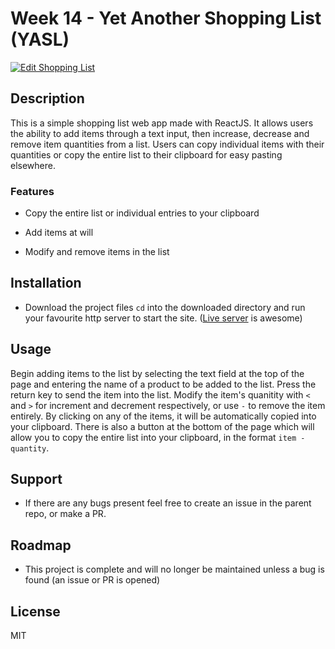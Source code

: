 # Week 14 - Yet Another Shopping List (YASL)

[![Edit Shopping List](https://codesandbox.io/static/img/play-codesandbox.svg)](https://codesandbox.io/s/patient-haze-492r8?fontsize=14&hidenavigation=1&theme=dark)

## Description

This is a simple shopping list web app made with ReactJS. It allows users the ability to add items through a text input, then increase, decrease and remove item quantities from a list. Users can copy individual items with their quantities or copy the entire list to their clipboard for easy pasting elsewhere.

### Features

- Copy the entire list or individual entries to your clipboard

- Add items at will

- Modify and remove items in the list

## Installation

- Download the project files `cd` into the downloaded directory and run your favourite http server to start the site. ([Live server](https://www.npmjs.com/package/live-server) is awesome)

## Usage

Begin adding items to the list by selecting the text field at the top of the page and entering the name of a product to be added to the list. Press the return key to send the item into the list. Modify the item's quanitity with `<` and `>` for increment and decrement respectively, or use `-` to remove the item entirely. By clicking on any of the items, it will be automatically copied into your clipboard. There is also a button at the bottom of the page which will allow you to copy the entire list into your clipboard, in the format `item - quantity`.

## Support

- If there are any bugs present feel free to create an issue in the parent repo, or make a PR.

## Roadmap

- This project is complete and will no longer be maintained unless a bug is found (an issue or PR is opened)

## License

MIT
